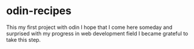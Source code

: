 # odin-recipes
This my first project with odin I hope that I come here someday and surprised with my progress in web development field I became grateful to take this step.